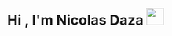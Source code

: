 <h1 align="center">Hi , I'm Nicolas Daza <img src="https://media.giphy.com/media/hvRJCLFzcasrR4ia7z/giphy.gif" width="35"></h1>
